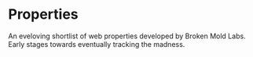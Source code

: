 # Properties

An eveloving shortlist of web properties developed by Broken Mold Labs. Early stages towards eventually tracking the madness.
